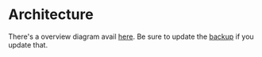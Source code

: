 # Architecture

There's a overview diagram avail
[here](https://www.tldraw.com/s/v2_c_MewHuw1lKwZzwv3XG8-Y6?viewport=-3756%2C-1126%2C10279%2C6280&page=page%3Apage).
Be sure to update the [backup](./architecture.tldr) if you update that.
